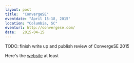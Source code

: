 ```yaml
---
layout: post
title:  "ConvergeSE"
eventdate: "April 15-18, 2015"
location: "Columbia, SC"
eventurl: http://convergese.com/
date:   2015-04-15
---
```

TODO: finish write up and publish review of ConvergeSE 2015

Here's the [website](http://convergese.com/2015/speakers-details.php#garth-braithwaite) at least

